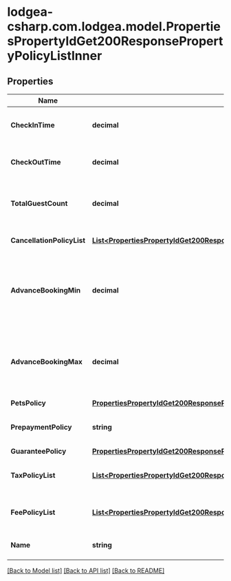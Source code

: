 
# lodgea-csharp.com.lodgea.model.PropertiesPropertyIdGet200ResponsePropertyPolicyListInner

## Properties

Name | Type | Description | Notes
------------ | ------------- | ------------- | -------------
**CheckInTime** | **decimal** | Check-in time (unix timestamp in ms). | 
**CheckOutTime** | **decimal** | Check-out time (unix timestamp in ms). | 
**TotalGuestCount** | **decimal** | The maximum number of guests allowed. | [optional] 
**CancellationPolicyList** | [**List&lt;PropertiesPropertyIdGet200ResponsePropertyPolicyListInnerCancellationPolicyListInner&gt;**](PropertiesPropertyIdGet200ResponsePropertyPolicyListInnerCancellationPolicyListInner.md) | List of cancellation policies. | 
**AdvanceBookingMin** | **decimal** | The minimum number of days in advance a booking must be made | 
**AdvanceBookingMax** | **decimal** | The maximum number of days in advance a booking can be made | 
**PetsPolicy** | [**PropertiesPropertyIdGet200ResponsePropertyPolicyListInnerPetsPolicy**](PropertiesPropertyIdGet200ResponsePropertyPolicyListInnerPetsPolicy.md) |  | [optional] 
**PrepaymentPolicy** | **string** | The type of the prepayment policy. | [optional] 
**GuaranteePolicy** | [**PropertiesPropertyIdGet200ResponsePropertyPolicyListInnerGuaranteePolicy**](PropertiesPropertyIdGet200ResponsePropertyPolicyListInnerGuaranteePolicy.md) |  | [optional] 
**TaxPolicyList** | [**List&lt;PropertiesPropertyIdGet200ResponsePropertyPolicyListInnerTaxPolicyListInner&gt;**](PropertiesPropertyIdGet200ResponsePropertyPolicyListInnerTaxPolicyListInner.md) | A list of taxes and their policies. | 
**FeePolicyList** | [**List&lt;PropertiesPropertyIdGet200ResponsePropertyPolicyListInnerFeePolicyListInner&gt;**](PropertiesPropertyIdGet200ResponsePropertyPolicyListInnerFeePolicyListInner.md) | A list of fees and their policies. | 
**Name** | **string** | The name of this policy. | [optional] 

[[Back to Model list]](../README.md#documentation-for-models)
[[Back to API list]](../README.md#documentation-for-api-endpoints)
[[Back to README]](../README.md)

